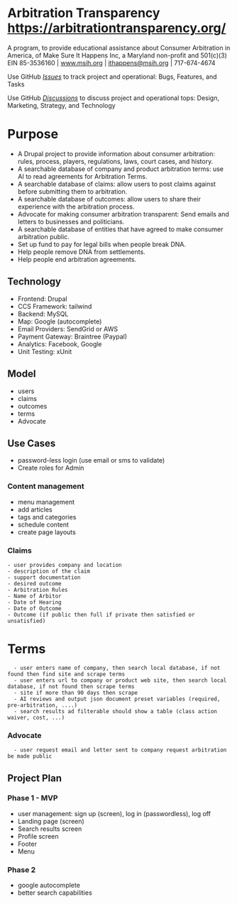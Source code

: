 # Arbitration Transparency https://arbitrationtransparency.org/
A program, to provide educational assistance about Consumer Arbitration in America, of Make Sure It Happens Inc, a Maryland non-profit and 501(c)(3) EIN 85-3536160 | www.msih.org | ithappens@msih.org | 717-674-4674

Use GitHub [*Issues*](../../issues)  to track project and operational: Bugs, Features, and Tasks

Use GitHub [*Discussions*](../../discussions/categories/general) to discuss project and operational tops: Design, Marketing, Strategy, and Technology

# Purpose
- A Drupal project to provide information about consumer arbitration: rules, process, players, regulations, laws, court cases, and history. 
- A searchable database of company and product arbitration terms: use AI to read agreements for Arbitration Terms.
- A searchable database of claims: allow users to post claims against before submitting them to arbitration.
- A searchable database of outcomes: allow users to share their experience with the arbitration process.
- Advocate for making consumer arbitration transparent: Send emails and letters to businesses and politicians.
- A searchable database of entities that have agreed to make consumer arbitration public.
- Set up fund to pay for legal bills when people break DNA.
- Help people remove DNA from settlements.
- Help people end arbitration agreements.

## Technology
- Frontend: Drupal
- CCS Framework: tailwind
- Backend: MySQL
- Map: Google (autocomplete)
- Email Providers: SendGrid or AWS
- Payment Gateway: Braintree (Paypal)
- Analytics: Facebook, Google
- Unit Testing: xUnit

## Model
- users
- claims
- outcomes
- terms
- Advocate


## Use Cases
- password-less login (use email or sms to validate)
- Create roles for Admin

### Content management
  - menu management
  - add articles
  - tags and categories
  - schedule content
  - create page layouts

### Claims
    - user provides company and location
    - description of the claim
    - support documentation
    - desired outcome
    - Arbitration Rules
    - Name of Arbitor
    - Date of Hearing
    - Date of Outcome
    - Outcome (if public then full if private then satisfied or unsatisfied)
   
# Terms
      - user enters name of company, then search local database, if not found then find site and scrape terms
      - user enters url to company or product web site, then search local database, if not found then scrape terms
      - site if more than 90 days then scrape
      - AI reviews and output json document preset variables (required, pre-arbitration, ....)
      - search results ad filterable should show a table (class action waiver, cost, ...)
     
### Advocate
      - user request email and letter sent to company request arbitration be made public

## Project Plan

### Phase 1 - MVP

- user management: sign up (screen), log in (passwordless), log off
- Landing page (screen)
- Search results screen
- Profile screen
- Footer
- Menu  

### Phase 2

- google autocomplete
- better search capabilities

